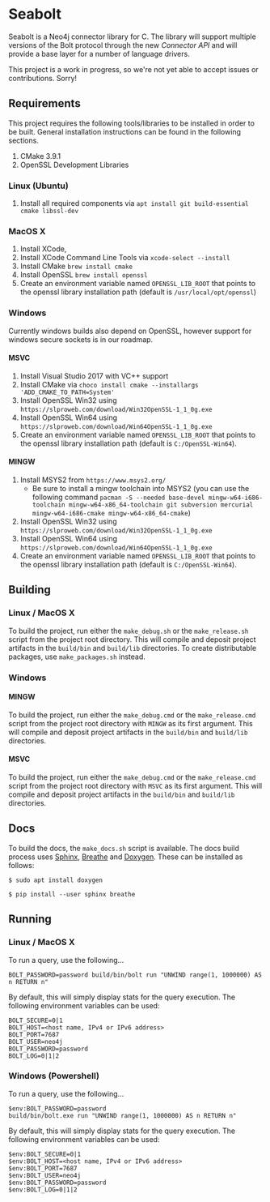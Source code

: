 # Seabolt

Seabolt is a Neo4j connector library for C.
The library will support multiple versions of the Bolt protocol through the new _Connector API_ and will provide a base layer for a number of language drivers.

This project is a work in progress, so we're not yet able to accept issues or contributions. Sorry!

## Requirements

This project requires the following tools/libraries to be installed in order to be built. General installation instructions can be found in the following sections.

1. CMake 3.9.1
2. OpenSSL Development Libraries

### Linux (Ubuntu)

1. Install all required components via ```apt install git build-essential cmake libssl-dev```

### MacOS X

1. Install XCode,
2. Install XCode Command Line Tools via `xcode-select --install`
3. Install CMake `brew install cmake`
4. Install OpenSSL `brew install openssl`
5. Create an environment variable named `OPENSSL_LIB_ROOT` that points to the openssl library installation path (default is `/usr/local/opt/openssl`)

### Windows

Currently windows builds also depend on OpenSSL, however support for windows secure sockets is in our roadmap.

#### MSVC

1. Install Visual Studio 2017 with VC++ support
2. Install CMake via `choco install cmake --installargs 'ADD_CMAKE_TO_PATH=System'`
3. Install OpenSSL Win32 using `https://slproweb.com/download/Win32OpenSSL-1_1_0g.exe` 
4. Install OpenSSL Win64 using `https://slproweb.com/download/Win64OpenSSL-1_1_0g.exe`
5. Create an environment variable named `OPENSSL_LIB_ROOT` that points to the openssl library installation path (default is `C:/OpenSSL-Win64`).

#### MINGW

1. Install MSYS2 from `https://www.msys2.org/`
    * Be sure to install a mingw toolchain into MSYS2 (you can use the following command `pacman -S --needed base-devel mingw-w64-i686-toolchain mingw-w64-x86_64-toolchain git subversion mercurial mingw-w64-i686-cmake mingw-w64-x86_64-cmake`)
2. Install OpenSSL Win32 using `https://slproweb.com/download/Win32OpenSSL-1_1_0g.exe` 
3. Install OpenSSL Win64 using `https://slproweb.com/download/Win64OpenSSL-1_1_0g.exe`
4. Create an environment variable named `OPENSSL_LIB_ROOT` that points to the openssl library installation path (default is `C:/OpenSSL-Win64`).

## Building

### Linux / MacOS X

To build the project, run either the `make_debug.sh` or the `make_release.sh` script from the project root directory.
This will compile and deposit project artifacts in the `build/bin` and `build/lib` directories.
To create distributable packages, use `make_packages.sh` instead.

### Windows

#### MINGW

To build the project, run either the `make_debug.cmd` or the `make_release.cmd` script from the project root directory with `MINGW` as its first argument.
This will compile and deposit project artifacts in the `build/bin` and `build/lib` directories.

#### MSVC

To build the project, run either the `make_debug.cmd` or the `make_release.cmd` script from the project root directory with `MSVC` as its first argument.
This will compile and deposit project artifacts in the `build/bin` and `build/lib` directories.

## Docs 

To build the docs, the `make_docs.sh` script is available.
The docs build process uses [Sphinx](http://www.sphinx-doc.org/), [Breathe](https://breathe.readthedocs.io/) and [Doxygen](http://www.doxygen.org/).
These can be installed as follows:

```
$ sudo apt install doxygen
```

```
$ pip install --user sphinx breathe
```


## Running

### Linux / MacOS X

To run a query, use the following...
```
BOLT_PASSWORD=password build/bin/bolt run "UNWIND range(1, 1000000) AS n RETURN n"
```

By default, this will simply display stats for the query execution.
The following environment variables can be used:
```
BOLT_SECURE=0|1
BOLT_HOST=<host name, IPv4 or IPv6 address>
BOLT_PORT=7687
BOLT_USER=neo4j
BOLT_PASSWORD=password
BOLT_LOG=0|1|2
```

### Windows (Powershell)

To run a query, use the following...
```
$env:BOLT_PASSWORD=password
build/bin/bolt.exe run "UNWIND range(1, 1000000) AS n RETURN n"
```

By default, this will simply display stats for the query execution.
The following environment variables can be used:
```
$env:BOLT_SECURE=0|1
$env:BOLT_HOST=<host name, IPv4 or IPv6 address>
$env:BOLT_PORT=7687
$env:BOLT_USER=neo4j
$env:BOLT_PASSWORD=password
$env:BOLT_LOG=0|1|2
```
